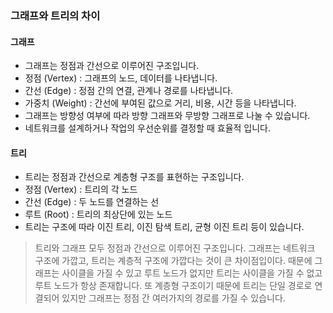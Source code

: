 ### 그래프와 트리의 차이
#### 그래프
- 그래프는 정점과 간선으로 이루어진 구조입니다.
- 정점 (Vertex) : 그래프의 노드, 데이터를 나타냅니다.
- 간선 (Edge) : 정점 간의 연결, 관계나 경로를 나타냅니다.
- 가중치 (Weight) : 간선에 부여된 값으로 거리, 비용, 시간 등을 나타냅니다.
- 그래프는 방향성 여부에 따라 방향 그래프와 무방향 그래프로 나눌 수 있습니다.
- 네트워크를 설계하거나 작업의 우선순위를 결정할 때 효율적 입니다.
#### 트리
- 트리는 정점과 간선으로 계층형 구조를 표현하는 구조입니다.
- 정점 (Vertex) : 트리의 각 노드
- 간선 (Edge) : 두 노드를 연결하는 선
- 루트 (Root) : 트리의 최상단에 있는 노드
- 트리는 구조에 따라 이진 트리, 이진 탐색 트리, 균형 이진 트리 등이 있습니다.
> 트리와 그래프 모두 정점과 간선으로 이루어진 구조입니다. 그래프는 네트워크 구조에 가깝고, 트리는 계층적 구조에 가깝다는 것이 큰 차이점입이다. 때문에 그래프는 사이클을 가질 수 있고 루트 노드가 없지만 트리는 사이클을 가질 수 없고 루트 노드가
> 항상 존재합니다. 또 계층형 구조이기 때문에 트리는 단일 경로로 연결되어 있지만 그래프는 정점 간 여러가지의 경로를 가질 수 있습니다.
